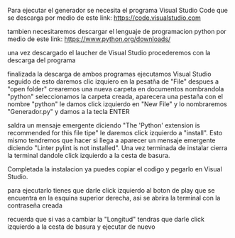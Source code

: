 Para ejecutar el generador se necesita el programa Visual Studio Code que se descarga por medio de este link: https://code.visualstudio.com

tambien necesitaremos descargar el lenguaje de programacion python por medio de este link: https://www.python.org/downloads/

una vez descargado el laucher de Visual Studio procederemos con la descarga del programa

finalizada la descarga de ambos programas ejecutamos Visual Studio seguido de esto daremos clic izquiero en la pesatña de "File" despues a "open folder" crearemos una nueva carpeta en documentos nombrandola "python" seleccionamos la carpeta creada, aparecera una pestaña con el nombre "python" le damos click izquierdo en "New File" y lo nombraremos "Generador.py" y damos a la tecla ENTER

saldra un mensaje emergente diciendo "The 'Python' extension is recommended for this file tipe" le daremos click izquierdo a "install". Esto mismo tendremos que hacer si llega a aparecer un mensaje emergente diciendo "Linter pylint is not installed". Una vez terminada de instalar cierra la terminal dandole click izquierdo a la cesta de basura.

Completada la instalacion ya puedes copiar el codigo y pegarlo en Visual Studio.

para ejecutarlo tienes que darle click izquierdo al boton de play que se encuentra en la esquina superior derecha, asi se abrira la terminal con la contraseña creada

recuerda que si vas a cambiar la "Longitud" tendras que darle click izquierdo a la cesta de basura y ejecutar de nuevo 
